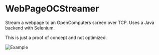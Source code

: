 # WebPageOCStreamer

Stream a webpage to an OpenComputers screen over TCP. Uses a Java backend with Selenium.

This is just a proof of concept and not optimized.

![Example](https://github.com/bradyrussell/WebPageOCStreamer/raw/master/webpageOCstreamer.png)
